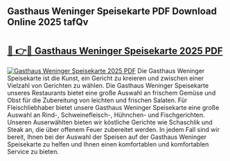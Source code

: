 ## Gasthaus Weninger Speisekarte PDF Download Online 2025 tafQv

# <h2><a href="http://gc92b8.nevu.top/?p=Gasthaus+Weninger+Speisekarte">🔗 👉🔴 Gasthaus Weninger Speisekarte 2025 PDF</a></h2>

[![Gasthaus Weninger Speisekarte 2025 PDF](https://i.imgur.com/dBaPXMq.png)](http://gc92b8.nevu.top/?p=Gasthaus+Weninger+Speisekarte)
Die Gasthaus Weninger Speisekarte ist die Kunst, ein Gericht zu kreieren und zwischen einer Vielzahl von Gerichten zu wählen. Die Gasthaus Weninger Speisekarte unseres Restaurants bietet eine große Auswahl an frischem Gemüse und Obst für die Zubereitung von leichten und frischen Salaten. Für Fleischliebhaber bietet unsere Gasthaus Weninger Speisekarte eine große Auswahl an Rind-, Schweinefleisch-, Hühnchen- und Fischgerichten. Unseren Auserwählten bieten wir köstliche Gerichte wie Schaschlik und Steak an, die über offenem Feuer zubereitet werden. In jedem Fall sind wir bereit, Ihnen bei der Auswahl der Speisen auf der Gasthaus Weninger Speisekarte zu helfen und Ihnen einen komfortablen und komfortablen Service zu bieten.
